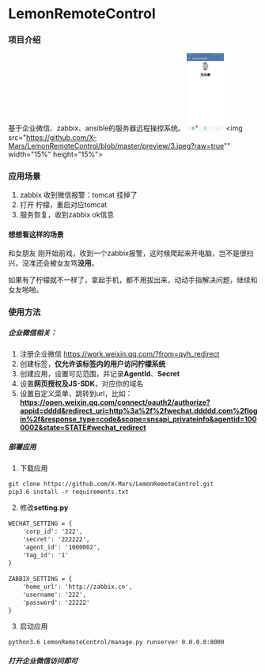 # LemonRemoteControl

### 项目介绍
基于企业微信、zabbix、ansible的服务器远程操控系统。
<img src="https://github.com/X-Mars/LemonRemoteControl/blob/master/preview/1.jpeg?raw=true" width="15%" height="15%">
<img src="https://github.com/X-Mars/LemonRemoteControl/blob/master/preview/3.jpeg?raw=true"" width="15%" height="15%">

### 应用场景
1. zabbix 收到微信报警：tomcat 挂掉了
2. 打开 柠檬，重启对应tomcat
3. 服务恢复，收到zabbix ok信息

#### 想想看这样的场景
和女朋友 刚开始前戏，收到一个zabbix报警，这时候爬起来开电脑，岂不是很扫兴，没准还会被女友骂**没用**。

如果有了柠檬就不一样了，拿起手机，都不用拔出来，动动手指解决问题，继续和女友啪啪。

### 使用方法

##### 企业微信相关：

1. 注册企业微信 https://work.weixin.qq.com/?from=qyh_redirect
2. 创建标签，**仅允许该标签内的用户访问柠檬系统**
2. 创建应用，设置可见范围，并记录**AgentId**、**Secret**
3. 设置**网页授权及JS-SDK**，对应你的域名
4. 设置自定义菜单，跳转到url，比如：   
**https://open.weixin.qq.com/connect/oauth2/authorize?appid=dddd&redirect_uri=http%3a%2f%2fwechat.ddddd.com%2flogin%2f&response_type=code&scope=snsapi_privateinfo&agentid=1000002&state=STATE#wechat_redirect**


##### 部署应用
1. 下载应用
```shell
git clone https://github.com/X-Mars/LemonRemoteControl.git
pip3.6 install -r requirements.txt
```
2. 修改**setting.py**
```cython
WECHAT_SETTING = {
    'corp_id': '222',
    'secret': '222222',
    'agent_id': '1000002',
    'tag_id': '1'
}

ZABBIX_SETTING = {
    'home_url': 'http://zabbix.cn',
    'username': '222',
    'password': '22222'
}
```
3. 启动应用
```shell
python3.6 LemonRemoteControl/manage.py runserver 0.0.0.0:8000
```

##### 打开企业微信访问即可